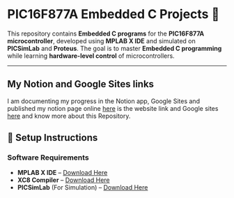 # PIC16F877A Embedded C Projects 🚀

This repository contains **Embedded C programs** for the **PIC16F877A microcontroller**, developed using **MPLAB X IDE** and simulated on **PICSimLab** and **Proteus**. The goal is to master **Embedded C programming** while learning **hardware-level control** of microcontrollers.  

---

## My Notion and Google Sites links
I am documenting my progress in the Notion app, Google Sites and published my notion page online [here](https://www.notion.so/Mastering-PIC16F877A-1a64f7b0e88e8047a410c4f2857c2865) is the website link and Google sites [here](https://sites.google.com/view/my-pic16f877a-journey/home) and know more about this Repository.




## 📌 **Setup Instructions**

###  Software Requirements
- **MPLAB X IDE** – [Download Here](https://www.microchip.com/en-us/tools-resources/develop/mplab-x-ide)
- **XC8 Compiler** – [Download Here](https://www.microchip.com/en-us/tools-resources/develop/mplab-xc-compilers)
- **PICSimLab** (For Simulation) – [Download Here](https://sourceforge.net/projects/picsimlab/)
